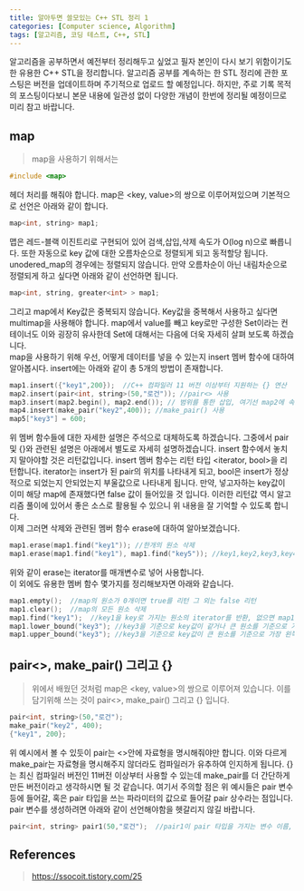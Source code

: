 ```yaml
---
title: 알아두면 쓸모있는 C++ STL 정리 1
categories: [Computer science, Algorithm]
tags: [알고리즘, 코딩 테스트, C++, STL]
---
```


알고리즘을 공부하면서 예전부터 정리해두고 싶었고 필자 본인이 다시 보기 위함이기도 한 유용한 C++ STL을 정리합니다.
알고리즘 공부를 계속하는 한 STL 정리에 관한 포스팅은 버전을 업데이트하며 주기적으로 업로드 할 예정입니다. 하지만, 주로 기록 목적의 포스팅이다보니 본문 내용에 일관성 없이 다양한 개념이 한번에 정리될 예정이므로 미리 참고 바랍니다. 

## map
> map을 사용하기 위해서는 
```cpp
#include <map> 
```
헤더 처리를 해줘야 합니다. map은 <key, value>의 쌍으로 이루어져있으며 기본적으로 선언은 아래와 같이 합니다.
```cpp
map<int, string> map1;
```
맵은 레드-블랙 이진트리로 구현되어 있어 검색,삽입,삭제 속도가 O(log n)으로 빠릅니다. 또한 자동으로 key 값에 대한 오름차순으로 정렬되게 되고 동적할당 됩니다. unodered_map의 경우에는 정렬되지 않습니다. 만약 오름차순이 아닌 내림차순으로 정렬되게 하고 싶다면 아래와 같이 선언하면 됩니다.
```cpp
map<int, string, greater<int> > map1;
```
그리고 map에서 Key값은 중복되지 않습니다. Key값을 중복해서 사용하고 싶다면 multimap을 사용해야 합니다. map에서 value를 빼고 key로만 구성한 Set이라는 컨테이너도 이와 굉장히 유사한데 Set에 대해서는 다음에 더욱 자세히 살펴 보도록 하겠습니다.  
map을 사용하기 위해 우선, 어떻게 데이터를 넣을 수 있는지 insert 멤버 함수에 대하여 알아봅시다. insert에는 아래와 같이 총 5개의 방법이 존재합니다.
```cpp
map1.insert({"key1",200});  //C++ 컴파일러 11 버전 이상부터 지원하는 {} 연산 
map2.insert(pair<int, string>(50,"로건")); //pair<> 사용
map3.insert(map2.begin(), map2.end()); // 범위를 통한 삽입, 여기선 map2에 속하는 원소 처음부터 끝까지 모두 복사, 범위는 [map2.begin(), map2.end()) 임에 주의
map4.insert(make_pair("key2",400)); //make_pair() 사용
map5["key3"] = 600;
```
위 멤버 함수들에 대한 자세한 설명은 주석으로 대체하도록 하겠습니다. 그중에서 pair 및 {}와 관련된 설명은 아래에서 별도로 자세히 설명하겠습니다. insert 함수에서 놓치지 말아야할 것은 리턴값입니다. insert 멤버 함수는 리턴 타입 <iterator, bool>을 리턴합니다. iterator는 insert가 된 pair의 위치를 나타내게 되고, bool은 insert가 정상적으로 되었는지 안되었는지 부울값으로 나타내게 됩니다. 만약, 넣고자하는 key값이 이미 해당 map에 존재했다면 false 값이 들어있을 것 입니다. 이러한 리턴값 역시 알고리즘 풀이에 있어서 좋은 소스로 활용될 수 있으니 위 내용을 잘 기억할 수 있도록 합니다.  
이제 그러면 삭제와 관련된 멤버 함수 erase에 대하여 알아보겠습니다. 
```cpp
map1.erase(map1.find("key1")); //한개의 원소 삭제
map1.erase(map1.find("key1"), map1.find("key5")); //key1,key2,key3,key4,key5의 순서로 map에 저장되어 있다면 범위가 [key1, key5) 이므로 key1, key2, key3, key4가 삭제되게 된다 
```
위와 같이 erase는 iterator를 매개변수로 넣어 사용합니다.  
이 외에도 유용한 멤버 함수 몇가지를 정리해보자면 아래와 같습니다.
```cpp
map1.empty();  //map의 원소가 0개이면 true를 리턴 그 외는 false 리턴
map1.clear();  //map의 모든 원소 삭제
map1.find("key1");  //key1을 key로 가지는 원소의 iterator를 반환, 없으면 map1.end() iterator를 반환
map1.lower_bound("key3"); //key3을 기준으로 key값이 같거나 큰 원소를 기준으로 가장 왼쪽에 있는(그중에서 가장 작은) iterator를 리턴 
map1.upper_bound("key3"); //key3을 기준으로 key값이 큰 원소를 기준으로 가장 왼쪽에 있는(그중에서 가장 작은) iterator를 리턴
```

## pair<>, make_pair() 그리고 {}
> 위에서 배웠던 것처럼 map은 <key, value>의 쌍으로 이루어져 있습니다. 이를 담기위해 쓰는 것이 pair<>, make_pair() 그리고 {} 입니다.
```cpp
pair<int, string>(50,"로건");
make_pair("key2", 400);
{"key1", 200};
```
위 예시에서 볼 수 있듯이 pair는 <>안에 자료형을 명시해줘야만 합니다. 이와 다르게 make_pair는 자료형을 명시해주지 않더라도 컴파일러가 유추하여 인지하게 됩니다. {}는 최신 컴파일러 버전인 11버전 이상부터 사용할 수 있는데 make_pair를 더 간단하게 만든 버전이라고 생각하시면 될 것 같습니다. 여기서 주의할 점은 위 예시들은 pair 변수 등에 들어갈, 혹은 pair 타입을 쓰는 파라미터의 값으로 들어갈 pair 상수라는 점입니다. pair 변수를 생성하려면 아래와 같이 선언해야함을 헷갈리지 않길 바랍니다.
```cpp
pair<int, string> pair1(50,"로건");  //pair1이 pair 타입을 가지는 변수 이름, 변수 선언과 동시에 값으로 초기화
```

## References
> https://ssocoit.tistory.com/25  
